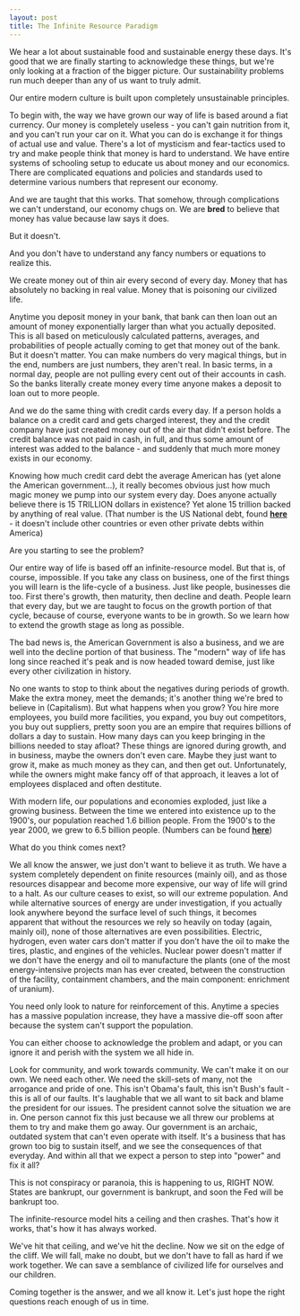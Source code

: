 ```yaml
---
layout: post
title: The Infinite Resource Paradigm
---
```


We hear a lot about sustainable food and sustainable energy these days. It's good that we are finally starting to acknowledge these things, but we're only looking at a fraction of the bigger picture. Our sustainability problems run much deeper than any of us want to truly admit.

Our entire modern culture is built upon completely unsustainable principles. 

To begin with, the way we have grown our way of life is based around a fiat currency. Our money is completely useless - you can't gain nutrition from it, and you can't run your car on it. What you can do is exchange it for things of actual use and value. There's a lot of mysticism and fear-tactics used to try and make people think that money is hard to understand. We have entire systems of schooling setup to educate us about money and our economics. There are complicated equations and policies and standards used to determine various numbers that represent our economy.

And we are taught that this works. That somehow, through complications we can't understand, our economy chugs on. We are **bred** to believe that money has value because law says it does.

But it doesn't.

And you don't have to understand any fancy numbers or equations to realize this.

We create money out of thin air every second of every day. Money that has absolutely no backing in real value. Money that is poisoning our civilized life.

Anytime you deposit money in your bank, that bank can then loan out an amount of money exponentially larger than what you actually deposited. This is all based on meticulously calculated patterns, averages, and probabilities of people actually coming to get that money out of the bank. But it doesn't matter. You can make numbers do very magical things, but in the end, numbers are just numbers, they aren't real. In basic terms, in a normal day, people are not pulling every cent out of their accounts in cash. So the banks literally create money every time anyone makes a deposit to loan out to more people.

And we do the same thing with credit cards every day. If a person holds a balance on a credit card and gets charged interest, they and the credit company have just created money out of the air that didn't exist before. The credit balance was not paid in cash, in full, and thus some amount of interest was added to the balance - and suddenly that much more money exists in our economy.

Knowing how much credit card debt the average American has (yet alone the American government...), it really becomes obvious just how much magic money we pump into our system every day. Does anyone actually believe there is 15 TRILLION dollars in existence? Yet alone 15 trillion backed by anything of real value. (That number is the US National debt, found <a href="http://www.brillig.com/debt_clock/" target ="blank">**here**</a> - it doesn't include other countries or even other private debts within America)

Are you starting to see the problem?

Our entire way of life is based off an infinite-resource model. But that is, of course, impossible. If you take any class on business, one of the first things you will learn is the life-cycle of a business. Just like people, businesses die too. First there's growth, then maturity, then decline and death. People learn that every day, but we are taught to focus on the growth portion of that cycle, because of course, everyone wants to be in growth. So we learn how to extend the growth stage as long as possible.

The bad news is, the American Government is also a business, and we are well into the decline portion of that business. The "modern" way of life has long since reached it's peak and is now headed toward demise, just like every other civilization in history.

No one wants to stop to think about the negatives during periods of growth. Make the extra money, meet the demands; it's another thing we're bred to believe in (Capitalism). But what happens when you grow? You hire more employees, you build more facilities, you expand, you buy out competitors, you buy out suppliers, pretty soon you are an empire that requires billions of dollars a day to sustain. How many days can you keep bringing in the billions needed to stay afloat? These things are ignored during growth, and in business, maybe the owners don't even care. Maybe they just want to grow it, make as much money as they can, and then get out. Unfortunately, while the owners might make fancy off of that approach, it leaves a lot of employees displaced and often destitute.

With modern life, our populations and economies exploded, just like a growing business. Between the time we entered into existence up to the 1900's, our population reached 1.6 billion people. From the 1900's to the year 2000, we grew to 6.5 billion people. (Numbers can be found <a href="http://geography.about.com/od/obtainpopulationdata/a/worldpopulation.htm" target="blank">**here**</a>)

What do you think comes next?

We all know the answer, we just don't want to believe it as truth. We have a system completely dependent on finite resources (mainly oil), and as those resources disappear and become more expensive, our way of life will grind to a halt. As our culture ceases to exist, so will our extreme population. And while alternative sources of energy are under investigation, if you actually look anywhere beyond the surface level of such things, it becomes apparent that without the resources we rely so heavily on today (again, mainly oil), none of those alternatives are even possibilities. Electric, hydrogen, even water cars don't matter if you don't have the oil to make the tires, plastic, and engines of the vehicles. Nuclear power doesn't matter if we don't have the energy and oil to manufacture the plants (one of the most energy-intensive projects man has ever created, between the construction of the facility, containment chambers, and the main component: enrichment of uranium).

You need only look to nature for reinforcement of this. Anytime a species has a massive population increase, they have a massive die-off soon after because the system can't support the population.

You can either choose to acknowledge the problem and adapt, or you can ignore it and perish with the system we all hide in.

Look for community, and work towards community. We can't make it on our own. We need each other. We need the skill-sets of many, not the arrogance and pride of one. This isn't Obama's fault, this isn't Bush's fault - this is all of our faults. It's laughable that we all want to sit back and blame the president for our issues. The president cannot solve the situation we are in. One person cannot fix this just because we all threw our problems at them to try and make them go away. Our government is an archaic, outdated system that can't even operate with itself. It's a business that has grown too big to sustain itself, and we see the consequences of that everyday. And within all that we expect a person to step into "power" and fix it all?

This is not conspiracy or paranoia, this is happening to us, RIGHT NOW. States are bankrupt, our government is bankrupt, and soon the Fed will be bankrupt too.

The infinite-resource model hits a ceiling and then crashes. That's how it works, that's how it has always worked.

We've hit that ceiling, and we've hit the decline. Now we sit on the edge of the cliff. We will fall, make no doubt, but we don't have to fall as hard if we work together. We can save a semblance of civilized life for ourselves and our children.

Coming together is the answer, and we all know it. Let's just hope the right questions reach enough of us in time.